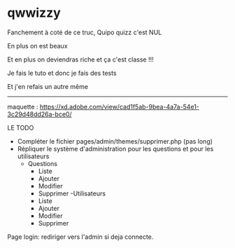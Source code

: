 # qwwizzy

Fanchement à coté de ce truc, Quipo quizz c'est NUL

En plus on est beaux

Et en plus on deviendras riche et ça c'est classe !!!

Je fais le tuto et donc je fais des tests

Et j'en refais un autre même

---


maquette : https://xd.adobe.com/view/cad1f5ab-9bea-4a7a-54e1-3c29d48dd26a-bce0/




LE TODO

- Compléter le fichier pages/admin/themes/supprimer.php (pas long)
- Répliquer le système d'administration pour les questions et pour les utilisateurs
    - Questions
        - Liste
        - Ajouter
        - Modifier
        - Supprimer
    -Utilisateurs
        - Liste
        - Ajouter
        - Modifier
        - Supprimer
        
Page login: rediriger vers l'admin si deja connecte.
